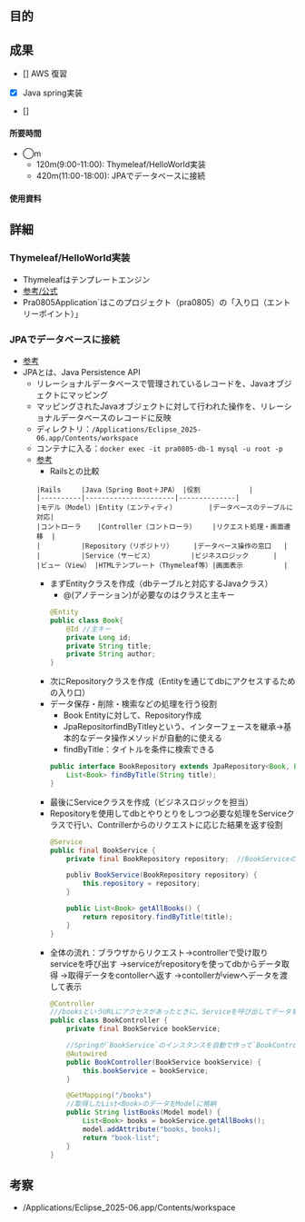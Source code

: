 ## 目的
<!-- 目的(〜を知りたい/〜を実装したい) -->

## 成果
<!-- 成果(できたこと/できなかったこと) -->
- [] AWS 復習
- [x] Java spring実装
- []
#### 所要時間
- ◯m
  - 120m(9:00-11:00): Thymeleaf/HelloWorld実装
  - 420m(11:00-18:00): JPAでデータベースに接続
#### 使用資料
<!-- 使用資料(教材/書籍/ワークシート/Youtube) -->

## 詳細
<!-- 詳細(キーワード/プロセス//具体例を挙げる/今回の課題解決を今後に繋げられる形で記録) -->
### Thymeleaf/HelloWorld実装
- Thymeleafはテンプレートエンジン
- [参考/公式](https://www.thymeleaf.org/doc/tutorials/3.0/usingthymeleaf_ja.html)
- Pra0805Application`はこのプロジェクト（pra0805）の「入り口（エントリーポイント）」

### JPAでデータベースに接続
- [参考](https://medium-company.com/spring-boot%ef%bc%8bjpa%e3%81%a7%e3%83%87%e3%83%bc%e3%82%bf%e3%83%99%e3%83%bc%e3%82%b9%e3%81%ab%e6%8e%a5%e7%b6%9a%e3%81%99%e3%82%8b%e6%96%b9%e6%b3%95/)
- JPAとは、Java Persistence API
  - リレーショナルデータベースで管理されているレコードを、Javaオブジェクトにマッピング
  - マッピングされたJavaオブジェクトに対して行われた操作を、リレーショナルデータベースのレコードに反映
  - ディレクトリ：`/Applications/Eclipse_2025-06.app/Contents/workspace`
  - コンテナに入る：`docker exec -it pra0805-db-1 mysql -u root -p`
  - [参考](https://spring-boot.jp/database/overview/64#mokuji_8)
    - Railsとの比較
    ```
    |Rails     |Java（Spring Boot＋JPA） |役割            |
    |----------|----------------------|--------------|
    |モデル（Model）|Entity（エンティティ）        |データベースのテーブルに対応|
    |コントローラ    |Controller（コントローラ）    |リクエスト処理・画面遷移  |
    |          |Repository（リポジトリ）     |データベース操作の窓口   |
    |          |Service（サービス）         |ビジネスロジック      |
    |ビュー（View） |HTMLテンプレート（Thymeleaf等）|画面表示          |
    ```
    - まずEntityクラスを作成（dbテーブルと対応するJavaクラス）
      - @(アノテーション)が必要なのはクラスと主キー
      ```java
      @Entity
      public class Book{
          @Id //主キー
          private Long id;
          private String title;
          private String author;
      }
      ```
    - 次にRepositoryクラスを作成（Entityを通じてdbにアクセスするための入り口）
    - データ保存・削除・検索などの処理を行う役割
      - Book Entityに対して、Repository作成
      - JpaRepositorfindByTitleyという、インターフェースを継承→基本的なデータ操作メソッドが自動的に使える
      - findByTitle：タイトルを条件に検索できる
      ```java
      public interface BookRepository extends JpaRepository<Book, Long> {
          List<Book> findByTitle(String title);
      }
      ```
    - 最後にServiceクラスを作成（ビジネスロジックを担当）
    - Repositoryを使用してdbとやりとりをしつつ必要な処理をServiceクラスで行い、Contrillerからのリクエストに応じた結果を返す役割
      ```java
      @Service
      public final BookService {
          private final BookRepository repository;  //BookServiceの中でだけ使えるかつ、finalでインスタンス時以外値変更なし

          publiv BookService(BookRepository repository) {
              this.repository = repository;
          }

          public List<Book> getAllBooks() {
              return repository.findByTitle(title);
          }
      }
    - 全体の流れ：ブラウザからリクエスト->controllerで受け取りserviceを呼び出す
      ->serviceがrepositoryを使ってdbからデータ取得
      ->取得データをcontollerへ返す
      ->contollerがviewへデータを渡して表示
        ```java
        @Controller
        ///booksというURLにアクセスがあったときに、Serviceを呼び出してデータを取得
        public class BookController {
            private final BookService bookService;

            //Springが`BookService`のインスタンスを自動で作って`BookController`のコンストラクタに渡す
            @Autowired
            public BookController(BookService bookService) {
                this.bookService = bookService;
            }

            @GetMapping("/books")
            //取得したList<Book>のデータをModelに格納
            public String listBooks(Model model) {
                List<Book> books = bookService.getAllBooks();
                model.addAttribute("books, books);
                return "book-list";
            }
        }
        ```

## 考察
<!-- 考察(今後の展望/) -->
- /Applications/Eclipse_2025-06.app/Contents/workspace